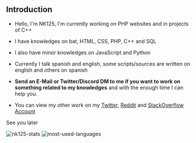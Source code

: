 ## Introduction

- Hello, I'm NK125, I'm currently working on PHP websites and in projects of C++

- I have knowledges on bat, HTML, CSS, PHP, C++ and SQL

- I also have minor knowledges on JavaScript and Python

- Currently I talk spanish and english, some scripts/sources are written on english and others on spanish

- **Send an E-Mail or Twitter/Discord DM to me if you want to work on something related to my knowledges** and with the enough time I can help you.

- You can view my other work on my [Twitter](https://twitter.com/NeKes125), [Reddit](https://www.reddit.com/user/RealNk125) and [StackOverflow Account](https://stackoverflow.com/users/15180180/nk125)

See you later

![nk125-stats](https://github-readme-stats.vercel.app/api?username=Nk125&show_icons=true&theme=dark "Stats")
![most-used-languages](https://github-readme-stats.vercel.app/api/top-langs/?username=Nk125&layout=compact&theme=dark "Languages")
